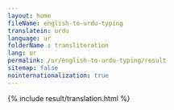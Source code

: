 ```yaml
--- 
layout: home 
fileName: english-to-urdu-typing
translatein: urdu
language: ur
folderName : transliteration
lang: ur
permalink: /ur/english-to-urdu-typing/result
sitemap: false
nointernationalization: true
---
```

{% include result/translation.html %}

<script src="/js/result/translator.js" data-foldername="{{page.folderName}}" data-lang="{{page.lang}}"></script>